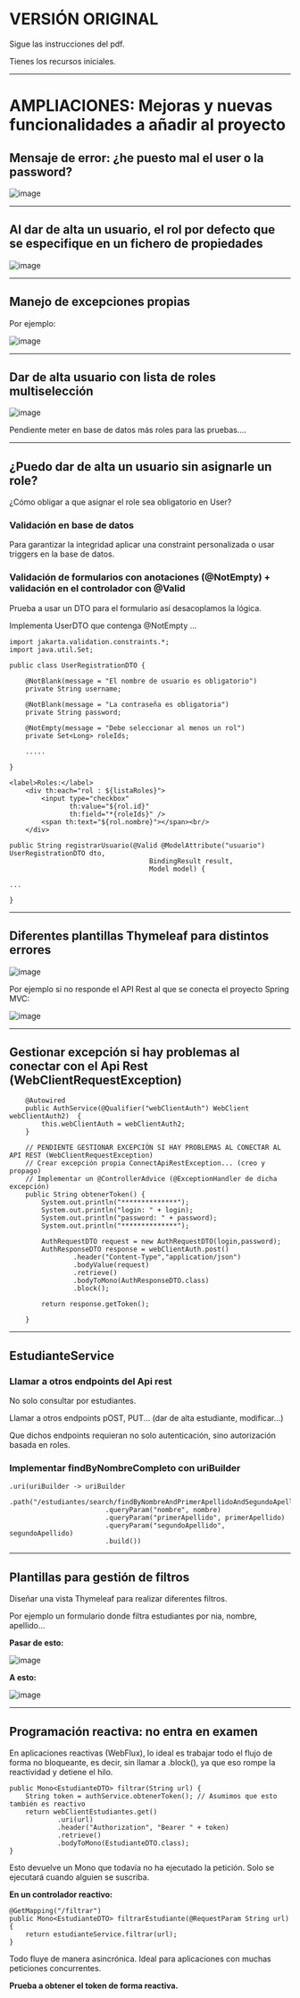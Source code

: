 # VERSIÓN ORIGINAL

Sigue las instrucciones del pdf.

Tienes los recursos iniciales.

___

# AMPLIACIONES: Mejoras y nuevas funcionalidades a añadir al proyecto

## Mensaje de error: ¿he puesto mal el user o la password?

![image](https://github.com/user-attachments/assets/81d7fdf9-0923-45fe-a82d-a514b18f6f93)

___

## Al dar de alta un usuario, el rol por defecto que se especifique en un fichero de propiedades

![image](https://github.com/user-attachments/assets/118bc571-15cb-46c1-b79b-2265fdcc7d19)

___

## Manejo de excepciones propias

Por ejemplo:

![image](https://github.com/user-attachments/assets/bb02a27c-5400-45fb-8908-2e0d106e3f9e)

___

## Dar de alta usuario con lista de roles multiselección

![image](https://github.com/user-attachments/assets/7352ec51-e09c-47a0-92c9-74bd6c38e327)

Pendiente meter en base de datos más roles para las pruebas....

___

## ¿Puedo dar de alta un usuario sin asignarle un role?

¿Cómo obligar a que asignar el role sea obligatorio en User?

 ### Validación en base de datos

 Para garantizar la integridad aplicar una constraint personalizada o usar triggers en la base de datos.

 ### Validación de formularios con anotaciones (@NotEmpty) + validación en el controlador con @Valid

 Prueba a usar un DTO para el formulario así desacoplamos la lógica.

 Implementa UserDTO que contenga @NotEmpty ...

```
import jakarta.validation.constraints.*;
import java.util.Set;

public class UserRegistrationDTO {

    @NotBlank(message = "El nombre de usuario es obligatorio")
    private String username;

    @NotBlank(message = "La contraseña es obligatoria")
    private String password;

    @NotEmpty(message = "Debe seleccionar al menos un rol")
    private Set<Long> roleIds;

    .....
   
}

```

```
<label>Roles:</label>
    <div th:each="rol : ${listaRoles}">
        <input type="checkbox"
               th:value="${rol.id}"
               th:field="*{roleIds}" />
        <span th:text="${rol.nombre}"></span><br/>
    </div>
```

```
public String registrarUsuario(@Valid @ModelAttribute("usuario") UserRegistrationDTO dto,
                                   BindingResult result,
                                   Model model) {

...

}
```
___

## Diferentes plantillas Thymeleaf para distintos errores

![image](https://github.com/user-attachments/assets/fef257a3-3db2-41d0-bbd8-8912de0f2645)


Por ejemplo si no responde el API Rest al que se conecta el proyecto Spring MVC:

![image](https://github.com/user-attachments/assets/18016764-7ed2-4c46-a9d2-bbb319dc8d72)

___

## Gestionar excepción si hay problemas al conectar con el Api Rest (WebClientRequestException)

```
    @Autowired
    public AuthService(@Qualifier("webClientAuth") WebClient webClientAuth2)  {
        this.webClientAuth = webClientAuth2;
    }

    // PENDIENTE GESTIONAR EXCEPCIÓN SI HAY PROBLEMAS AL CONECTAR AL API REST (WebClientRequestException)
    // Crear excepción propia ConnectApiRestException... (creo y propago)
    // Implementar un @ControllerAdvice (@ExceptionHandler de dicha excepción)
    public String obtenerToken() {
        System.out.println("**************");
        System.out.println("login: " + login);
        System.out.println("password: " + password);
        System.out.println("**************");

        AuthRequestDTO request = new AuthRequestDTO(login,password);
        AuthResponseDTO response = webClientAuth.post()
                .header("Content-Type","application/json")
                .bodyValue(request)
                .retrieve()
                .bodyToMono(AuthResponseDTO.class)
                .block();

        return response.getToken();

    }

```

___

## EstudianteService

### Llamar a otros endpoints del Api rest

No solo consultar por estudiantes.

Llamar a otros endpoints pOST, PUT... (dar de alta estudiante, modificar...)

Que dichos endpoints requieran no solo autenticación, sino autorización basada en roles.

### Implementar findByNombreCompleto con uriBuilder

```
.uri(uriBuilder -> uriBuilder
                        .path("/estudiantes/search/findByNombreAndPrimerApellidoAndSegundoApellido")
                        .queryParam("nombre", nombre)
                        .queryParam("primerApellido", primerApellido)
                        .queryParam("segundoApellido", segundoApellido)
                        .build())
```

___

## Plantillas para gestión de filtros

Diseñar una vista Thymeleaf para realizar diferentes filtros. 

Por ejemplo un formulario donde filtra estudiantes por nia, nombre, apellido...

**Pasar de esto:**

![image](https://github.com/user-attachments/assets/5827cfaa-04eb-4ae7-8db5-08ec74f9b87f)


**A esto:**

![image](https://github.com/user-attachments/assets/41ee93f1-9f19-4a5d-ae90-3e93dda411e4)

___

## Programación reactiva: no entra en examen

En aplicaciones reactivas (WebFlux), lo ideal es trabajar todo el flujo de forma no bloqueante, es decir, sin llamar a .block(), ya que eso rompe la reactividad y detiene el hilo.

```
public Mono<EstudianteDTO> filtrar(String url) {
    String token = authService.obtenerToken(); // Asumimos que esto también es reactivo
    return webClientEstudiantes.get()
            .uri(url)
            .header("Authorization", "Bearer " + token)
            .retrieve()
            .bodyToMono(EstudianteDTO.class);
}

```

Esto devuelve un Mono<EstudianteDTO> que todavía no ha ejecutado la petición. Solo se ejecutará cuando alguien se suscriba.

**En un controlador reactivo:**

```
@GetMapping("/filtrar")
public Mono<EstudianteDTO> filtrarEstudiante(@RequestParam String url) {
    return estudianteService.filtrar(url);
}

```

Todo fluye de manera asincrónica. Ideal para aplicaciones con muchas peticiones concurrentes.

**Prueba a obtener el token de forma reactiva.**



